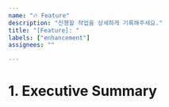 ```yaml
---
name: "🔥 Feature"
description: "진행할 작업을 상세하게 기록해주세요."
title: "[Feature]: "
labels: ["enhancement"]
assignees: ""

---
```


<!-- Do not leave any section empty. -->

# 1. Executive Summary
<!--
    Executive Summary should contain about up to 3 paragraphs to clarify what
    happened. Bear in mind that this is targeted for Business Users as well,
    meaning technical details should be kept minimal.

    This is a REQUIRED field.
-->
